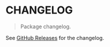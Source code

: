 # CHANGELOG

> Package changelog.

See [GitHub Releases](https://github.com/stdlib-js/constants-uint32-num-bytes/releases) for the changelog.